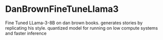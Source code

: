 # DanBrownFineTuneLlama3

Fine Tuned LLama-3-8B on dan brown books. generates stories by replicating his style. quantized model for running on low compute systems and faster inference
